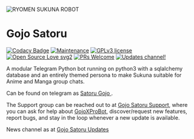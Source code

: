 ![RYOMEN SUKUNA ROBOT](https://telegra.ph/file/0fef45d31a9ba48de43f4.jpg )
# Gojo Satoru
[![Codacy Badge](https://api.codacy.com/project/badge/Grade/6141417ceaf84545bab6bd671503df51)](https://app.codacy.com/gh/AnimeKaizoku/SaitamaRobot?utm_source=github.com&utm_medium=referral&utm_content=AnimeKaizoku/SaitamaRobot&utm_campaign=Badge_Grade_Settings)  [![Maintenance](https://img.shields.io/badge/Maintained%3F-yes-green.svg)](https://github.com/AnimeKaizoku/SaitamaRobot/graphs/commit-activity) [![GPLv3 license](https://img.shields.io/badge/License-GPLv3-blue.svg)](https://perso.crans.org/besson/LICENSE.html) [![Open Source Love svg2](https://badges.frapsoft.com/os/v2/open-source.svg?v=103)](https://github.com/ellerbrock/open-source-badges/) [![PRs Welcome](https://img.shields.io/badge/PRs-welcome-brightgreen.svg?style=flat-square)](https://makeapullrequest.com) [![Updates channel!](https://img.shields.io/badge/Join%20Channel-!-red)](https://t.me/gojoxupdates)


A modular Telegram Python bot running on python3 with a sqlalchemy database and an entirely themed persona to make Sukuna suitable for Anime and Manga group chats. 

Can be found on telegram as [Satoru Gojo ](https://t.me/gojoxprobot).

The Support group can be reached out to at [Gojo Satoru Support](https://t.me/gojoxsupport), where you can ask for help about [GojoXProBot](https://t.me/Gojoxprobot), discover/request new features, report bugs, and stay in the loop whenever a new update is available. 

News channel as at [Gojo Satoru Updates](https://t.me/Gojo_Updates) 




